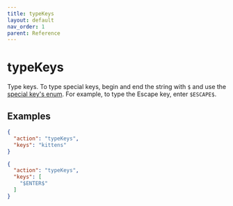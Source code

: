 ```yaml
---
title: typeKeys
layout: default
nav_order: 1
parent: Reference
---
```


# typeKeys

Type keys. To type special keys, begin and end the string with `$` and use the [special key's enum](). For example, to type the Escape key, enter `$ESCAPE$`.

## Examples

```json
{
  "action": "typeKeys",
  "keys": "kittens"
}
```

```json
{
  "action": "typeKeys",
  "keys": [
    "$ENTER$"
  ]
}
```
